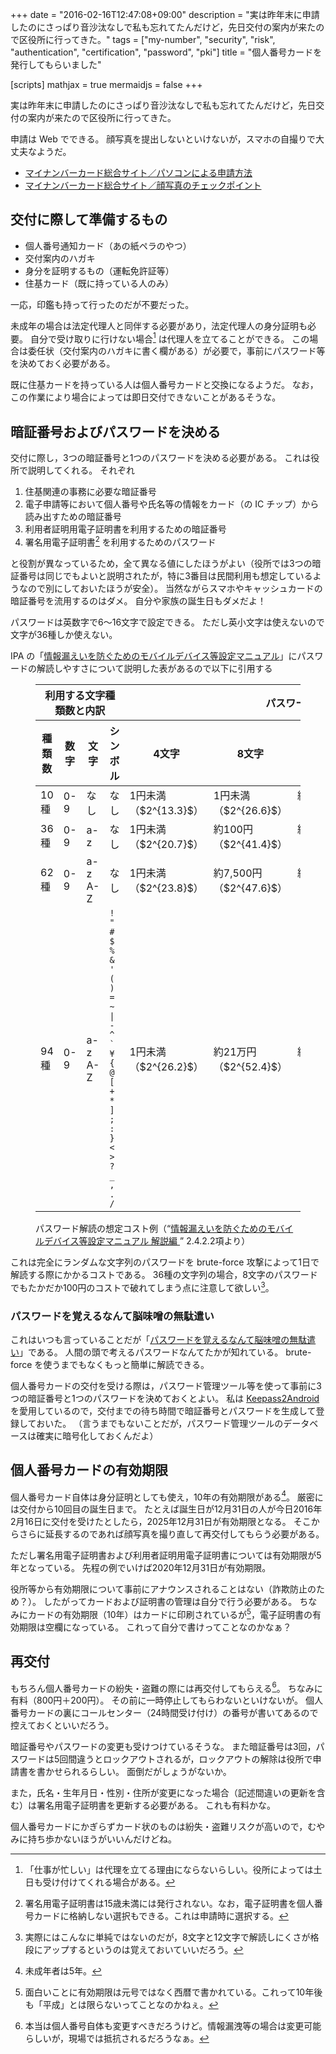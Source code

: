 +++
date = "2016-02-16T12:47:08+09:00"
description = "実は昨年末に申請したのにさっぱり音沙汰なしで私も忘れてたんだけど，先日交付の案内が来たので区役所に行ってきた。"
tags = ["my-number", "security", "risk", "authentication", "certification", "password", "pki"]
title = "個人番号カードを発行してもらいました"

[scripts]
  mathjax = true
  mermaidjs = false
+++

実は昨年末に申請したのにさっぱり音沙汰なしで私も忘れてたんだけど，先日交付の案内が来たので区役所に行ってきた。

申請は Web でできる。
顔写真を提出しないといけないが，スマホの自撮りで大丈夫なようだ。

- [マイナンバーカード総合サイト／パソコンによる申請方法](https://www.kojinbango-card.go.jp/kofushinse/pc.html)
- [マイナンバーカード総合サイト／顔写真のチェックポイント](https://www.kojinbango-card.go.jp/kofushinse/checkpoint.html)

## 交付に際して準備するもの

- 個人番号通知カード（あの紙ペラのやつ）
- 交付案内のハガキ
- 身分を証明するもの（運転免許証等）
- 住基カード（既に持っている人のみ）

一応，印鑑も持って行ったのだが不要だった。

未成年の場合は法定代理人と同伴する必要があり，法定代理人の身分証明も必要。
自分で受け取りに行けない場合[^a] は代理人を立てることができる。
この場合は委任状（交付案内のハガキに書く欄がある）が必要で，事前にパスワード等を決めておく必要がある。

[^a]: 「仕事が忙しい」は代理を立てる理由にならないらしい。役所によっては土日も受け付けてくれる場合がある。

既に住基カードを持っている人は個人番号カードと交換になるようだ。
なお，この作業により場合によっては即日交付できないことがあるそうな。

## 暗証番号およびパスワードを決める

交付に際し，3つの暗証番号と1つのパスワードを決める必要がある。
これは役所で説明してくれる。
それぞれ

1. 住基関連の事務に必要な暗証番号
2. 電子申請等において個人番号や氏名等の情報をカード（の IC チップ）から読み出すための暗証番号
3. 利用者証明用電子証明書を利用するための暗証番号
4. 署名用電子証明書[^aa] を利用するためのパスワード

[^aa]: 署名用電子証明書は15歳未満には発行されない。なお，電子証明書を個人番号カードに格納しない選択もできる。これは申請時に選択する。

と役割が異なっているため，全て異なる値にしたほうがよい（役所では3つの暗証番号は同じでもよいと説明されたが，特に3番目は民間利用も想定しているようなので別にしておいたほうが安全）。
当然ながらスマホやキャッシュカードの暗証番号を流用するのはダメ。
自分や家族の誕生日もダメだよ！

パスワードは英数字で6～16文字で設定できる。
ただし英小文字は使えないので文字が36種しか使えない。

IPA の「[情報漏えいを防ぐためのモバイルデバイス等設定マニュアル](https://www.ipa.go.jp/security/ipg/documents/dev_setting_crypt.html "IPA 独立行政法人 情報処理推進機構：情報漏えいを防ぐためのモバイルデバイス等設定マニュアル")」にパスワードの解読しやすさについて説明した表があるので以下に引用する

<figure>
<table>
<thead>
<tr>
<th colspan='4'>利用する文字種類数と内訳</th>
<th colspan='4'>パスワード長</th>
</tr>
<tr>
<th>種類数</th>
<th>数字</th>
<th>文字</th>
<th>シンボル</th>
<th>4文字</th>
<th>8文字</th>
<th>12文字</th>
<th>16文字</th>
</tr>
</thead>
<tbody>
<tr><td>10種</td><td>0-9</td><td>なし</td>      <td>なし</td><td>1円未満（$2^{13.3}$）</td><td>1円未満（$2^{26.6}$）</td>  <td>約35円（$2^{39.9}$）</td>     <td>約35万円（$2^{53.2}$）</td></tr>
<tr><td>36種</td><td>0-9</td><td>a-z</td>       <td>なし</td><td>1円未満（$2^{20.7}$）</td><td>約100円（$2^{41.4}$）</td>  <td>約1.65億円（$2^{62.0}$）</td> <td>約276兆円（$2^{82.7}$）</td></tr>
<tr><td>62種</td><td>0-9</td><td>a-z<br>A-Z</td><td>なし</td><td>1円未満（$2^{23.8}$）</td><td>約7,500円（$2^{47.6}$）</td><td>約1,120億円（$2^{71.5}$）</td><td>約165京円（$2^{95.3}$）</td></tr>
<tr><td>94種</td><td>0-9</td><td>a-z<br>A-Z</td><td><code style='font-size:smaller;'>! " # $ %<br>&amp; ' ( ) =<br>~ | - ^ `<br>¥ { @ [<br>+ * ] ; :<br>} &lt; &gt; ? _<br>, . /</code></td>
                                                             <td>1円未満（$2^{26.2}$）</td><td>約21万円（$2^{52.4}$）</td> <td>約16.5兆円（$2^{78.7}$）</td> <td>約129,000京円（$2^{104.9}$）</td></tr>
</tbody>
</table>
<figcaption>パスワード解読の想定コスト例（<q><a href='https://www.ipa.go.jp/files/000026760.pdf'>情報漏えいを防ぐためのモバイルデバイス等設定マニュアル 解説編 <sup><i class='far fa-file-pdf'></i></sup></a></q> 2.4.2.2項より）</figcaption>
</figure>

これは完全にランダムな文字列のパスワードを brute-force 攻撃によって1日で解読する際にかかるコストである。
36種の文字列の場合，8文字のパスワードでもたかだか100円のコストで破れてしまう点に注意して欲しい[^pwd]。

[^pwd]: 実際にはこんなに単純ではないのだが，8文字と12文字で解読しにくさが格段にアップするというのは覚えておいていいだろう。

### パスワードを覚えるなんて脳味噌の無駄遣い

これはいつも言っていることだが「[パスワードを覚えるなんて脳味噌の無駄遣い](https://baldanders.info/blog/000739/)」である。
人間の頭で考えるパスワードなんてたかが知れている。
brute-force を使うまでもなくもっと簡単に解読できる。

個人番号カードの交付を受ける際は，パスワード管理ツール等を使って事前に3つの暗証番号と1つのパスワードを決めておくとよい。
私は [Keepass2Android](https://play.google.com/store/apps/details?id=keepass2android.keepass2android "Keepass2Android Password Safe - Google Play の Android アプリ") を愛用しているので，交付までの待ち時間で暗証番号とパスワードを生成して登録しておいた。
（言うまでもないことだが，パスワード管理ツールのデータベースは確実に暗号化しておくんだよ）

## 個人番号カードの有効期限

個人番号カード自体は身分証明としても使え，10年の有効期限がある[^b]。
厳密には交付から10回目の誕生日まで。
たとえば誕生日が12月31日の人が今日2016年2月16日に交付を受けたとしたら，2025年12月31日が有効期限となる。
そこからさらに延長するのであれば顔写真を撮り直して再交付してもらう必要がある。

[^b]: 未成年者は5年。

ただし署名用電子証明書および利用者証明用電子証明書については有効期限が5年となっている。
先程の例でいけば2020年12月31日が有効期限。

役所等から有効期限について事前にアナウンスされることはない（詐欺防止のため？）。
したがってカードおよび証明書の管理は自分で行う必要がある。
ちなみにカードの有効期限（10年）はカードに印刷されているが[^c]，電子証明書の有効期限は空欄になっている。
これって自分で書けってことなのかなぁ？

[^c]: 面白いことに有効期限は元号ではなく西暦で書かれている。これって10年後も「平成」とは限らないってことなのかねぇ。

## 再交付

もちろん個人番号カードの紛失・盗難の際には再交付してもらえる[^mn]。
ちなみに有料（800円＋200円）。
その前に一時停止してもらわないといけないが。
個人番号カードの裏にコールセンター（24時間受け付け）の番号が書いてあるので控えておくといいだろう。

[^mn]: 本当は個人番号自体も変更すべきだろうけど。情報漏洩等の場合は変更可能らしいが，現場では抵抗されるだろうなぁ。

暗証番号やパスワードの変更も受けつけているそうな。
また暗証番号は3回，パスワードは5回間違うとロックアウトされるが，ロックアウトの解除は役所で申請書を書かせられるらしい。
面倒だがしょうがないか。

また，氏名・生年月日・性別・住所が変更になった場合（記述間違いの更新を含む）は署名用電子証明書を更新する必要がある。
これも有料かな。

個人番号カードにかぎらずカード状のものは紛失・盗難リスクが高いので，むやみに持ち歩かないほうがいいんだけどね。
